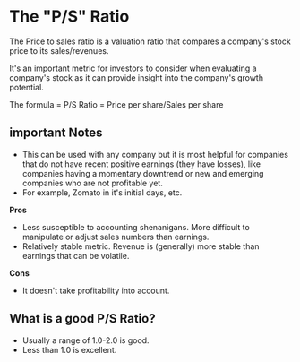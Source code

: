 # The "P/S" Ratio

The Price to sales ratio is a valuation ratio that compares a company's stock price to its sales/revenues. 

It's an important metric for investors to consider when evaluating a company's stock as it can provide insight into the company's growth potential.

The formula = P/S Ratio = Price per share/Sales per share

## important Notes

- This can be used with any company but it is most helpful for companies that do not have recent positive earnings (they have losses), like companies having a momentary downtrend or new and emerging companies who are not profitable yet. 
- For example, Zomato in it's initial days, etc.

**Pros**

- Less susceptible to accounting shenanigans. More difficult to manipulate or adjust sales numbers than earnings.
- Relatively stable metric. Revenue is (generally) more stable than earnings that can be volatile.

**Cons**

- It doesn't take profitability into account.

## What is a good P/S Ratio?

- Usually a range of 1.0-2.0 is good.
- Less than 1.0 is excellent.
